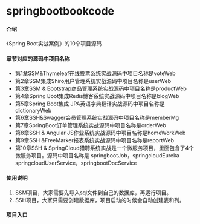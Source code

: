# springbootbookcode
#### 介绍
《Spring Boot实战案例》的10个项目源码
#### 章节对应的源码中项目名称

-  第1章SSM&Thymeleaf在线投票系统实战源码中项目名称是voteWeb
-  第2章SSM集成Shiro用户管理系统实战源码中项目名称是userWeb
-  第3章SSM & Bootstrap商品管理系统实战源码中项目名称是productWeb
-  第4章Spring Boot集成Redis博客系统实战源码中项目名称是blogWeb
-  第5章Spring Boot集成 JPA英语字典翻译实战源码中项目名称是dictionaryWeb
-  第6章SSH&Swagger会员管理系统实战源码中项目名称是memberMg
-  第7章SpringBoot订单管理系统实战源码中项目名称是orderWeb
-  第8章SSH & Angular JS作业系统实战源码中项目名称是homeWorkWeb
-  第9章SSH &FreeMarker报表系统实战源码中项目名称是reportWeb
-  第10章SSH & SpringCloud猎聘系统实战是一个微服务项目，里面包含了4个微服务项目。源码中项目名称是
springbootJob，springcloudEureka
 springcloudUserService，springbootDocService
#### 使用说明

1.  SSM项目，大家需要先导入sql文件到自己的数据库，再运行项目。
2.  SSH项目，大家只需要创建数据库，项目启动的时候会自动创建表和列。
#### 项目入口








